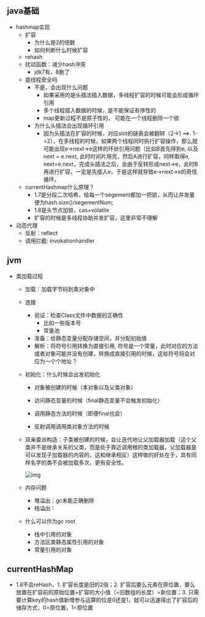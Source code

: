 ## java基础

- hashmap实现
  - 扩容
    - 为什么是2的倍数
    - 如何判断什么时候扩容
  - rehash
  - 扰动函数：减少hash冲突
    - jdk7有，8删了
  - 是线程安全吗
    - 不是，会出现什么问题
      - 如果采用的是头插法插入数据，多线程扩容的时候可能会形成循环引用
      - 多个线程插入数据的时候，是不能保证有序性的
      - map更新过程不是原子性的， 可能在一个线程删除一个锁
    - 为什么头插法会出现循环引用
      - 因为头插法在扩容的时候，对应slot的链表会被翻转（2->1 ==>. 1->2），在多线程的时候，如果两个线程同时执行扩容操作，那么就可能出现e->next->e这样的环状引用问题（比如B首先得到e, 以及next = e.next, 此时时间片用完，然后A进行扩容，同样取得e, next=e.next，完成头插法之后，会由于反转形成next->e，此时B再进行扩容，一定是先插入e，于是这样就导致e->next->e的奇怪循环。
  - currentHashmap什么原理？
    - 1.7是分段二次哈希，给每一个segement都加一把锁，从而让并发量便为hash.size()/segementNum;
    - 1.8是头节点加锁，cas+volatile
    - 扩容的时候是多线程协助并发扩容，这里非常不理解
- 动态代理
  - 反射：reflect
  - 调用拦截: invokationhandler

## jvm

- 类加载过程

  - 加载：加载字节码到类对象中

  - 连接

    - 验证：检查Class文件中数据的正确性
      - 比如一些版本号
      - 常量池
    - 准备：给静态变量分配存储空间，并分配初始值
    - 解析：将符号引用转换为直接引用,  符号是一个常量，此时对应的方法或者对象可能并没有创建，转换成直接引用的时候，这些符号将会对应为一个个地址？

  - 初始化：什么时候会出发初始化

    - 对象被创建的时候（本对象以及父类对象）

    - 访问静态变量的时候（final静态变量不会触发初始化）

    - 调用静态方法的时候（即便final也会）

    - 反射调用调用类对象方法的时候

      

  - 双亲委派构造：子类被创建的时候，会让迭代地让父加载器加载（这个父类并不是继承关系的父类，而是处于靠近调用根的类加载器，父加载器是可以发现子加载器的内容的，这和继承相反）这样做的好处在于，具有同样名字的类不会被加载多次，更有安全性。

    ![img](https://user-gold-cdn.xitu.io/2019/5/6/16a8d30870f9a8e5?imageslim)

  - 内存问题
  
    - 堆溢出：gc未能正确删除
    - 栈溢出：
  
  - 什么可以作为gc root
  
    - 栈中引用的对象
    - 方法区类静态属性引用的对象
    - 常量引用的对象

## currentHashMap

- 1.8不会reHash，1. 扩容长度是旧的2倍；2. 扩容后要么元素在原位置，要么放置在扩容前的原始位置+扩容的大小值（=旧数组的长度）=新位置；3.  只需要计算key的hash值新增参与运算的位是0还是1，就可以迅速得出了扩容后的储存方式，0=原位置，1=原位置
